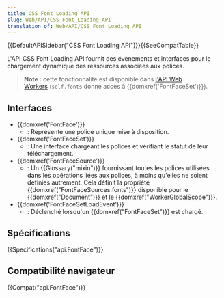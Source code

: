```yaml
---
title: CSS Font Loading API
slug: Web/API/CSS_Font_Loading_API
translation_of: Web/API/CSS_Font_Loading_API
---
```

{{DefaultAPISidebar("CSS Font Loading API")}}{{SeeCompatTable}}

L'API CSS Font Loading API fournit des évènements et interfaces pour le chargement dynamique des ressources associées aux polices.

> **Note :** cette fonctionnalité est disponible dans [l'API Web Workers](/fr/docs/Web/API/Web_Workers_API) (`self.fonts` donne accès à {{domxref('FontFaceSet')}}).

## Interfaces

- {{domxref('FontFace')}}
  - : Représente une police unique mise à disposition.
- {{domxref('FontFaceSet')}}
  - : Une interface chargeant les polices et vérifiant le statut de leur téléchargement.
- {{domxref('FontFaceSource')}}
  - : Un {{Glossary("mixin")}} fournissant toutes les polices utilisées dans les opérations liées aux polices, à moins qu'elles ne soient définies autrement. Cela définit la propriété {{domxref("FontFaceSources.fonts")}} disponible pour le {{domxref("Document")}} et le {{domxref("WorkerGlobalScope")}}.
- {{domxref('FontFaceSetLoadEvent')}}
  - : Déclenché lorsqu'un {{domxref("FontFaceSet")}} est chargé.

## Spécifications

{{Specifications("api.FontFace")}}

## Compatibilité navigateur

{{Compat("api.FontFace")}}
